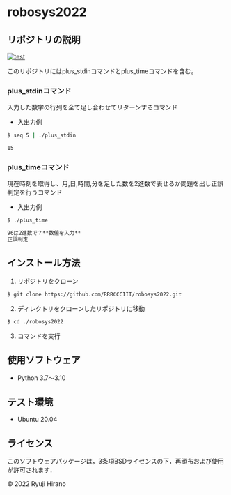 # robosys2022

## リポジトリの説明
[![test](https://github.com/RRRCCCIII/robosys2022/actions/workflows/test.yml/badge.svg)](https://github.com/RRRCCCIII/robosys2022/actions/workflows/test.yml)

このリポジトリにはplus\_stdinコマンドとplus\_timeコマンドを含む。

### plus\_stdinコマンド
入力した数字の行列を全て足し合わせてリターンするコマンド

- 入出力例

```bash   
$ seq 5 | ./plus_stdin

15
```

### plus\_timeコマンド
現在時刻を取得し、月,日,時間,分を足した数を2進数で表せるか問題を出し正誤判定を行うコマンド  

- 入出力例

```bash
$ ./plus_time

96は2進数で？**数値を入力**
正誤判定
```

## インストール方法
1. リポジトリをクローン

```bash  
$ git clone https://github.com/RRRCCCIII/robosys2022.git
```

2. ディレクトリをクローンしたリポジトリに移動

```bash
$ cd ./robosys2022
```

3. コマンドを実行  

## 使用ソフトウェア
- Python 3.7〜3.10

## テスト環境
- Ubuntu 20.04

## ライセンス
このソフトウェアパッケージは，3条項BSDライセンスの下，再頒布および使用が許可されます．

© 2022 Ryuji Hirano
